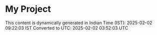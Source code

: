 # My Project

This content is dynamically generated in Indian Time (IST): 2025-02-02 09:22:03 IST
Converted to UTC: 2025-02-02 03:52:03 UTC
